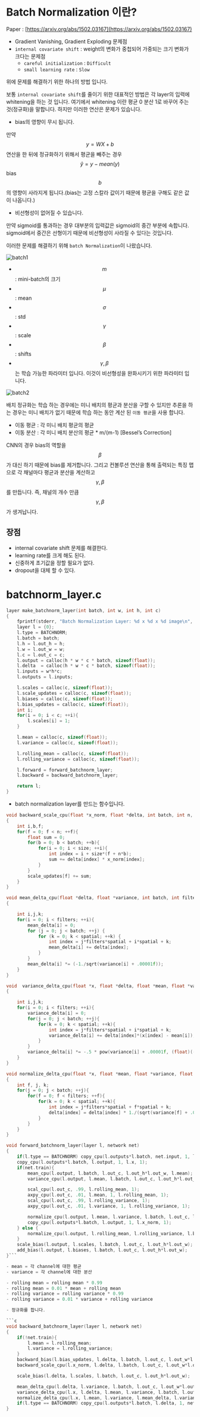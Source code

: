 
# Batch Normalization 이란?

Paper : [https://arxiv.org/abs/1502.03167](https://arxiv.org/abs/1502.03167)

- Gradient Vanishing, Gradient Exploding 문제점
- `internal covariate shift` : weight의 변화가 중첩되어 가중되는 크기 변화가 크다는 문제점
  + `careful initialization` : `Difficult`
  + `small learning rate`    : `Slow`

위에 문제를 해결하기 위한 하나의 방법 입니다.

보통 `internal covariate shift`를 줄이기 위한 대표적인 방법은 각 layer의 입력에 whitening을 하는 것 입니다. 여기에서 whitening 이란 평균 0 분산 1로 바꾸어 주는 것(정규화)을 말합니다. 하지만 이러한 연산은 문제가 있습니다.

- bias의 영향이 무시 됩니다.

만약 $$y = WX + b$$ 연산을 한 뒤에 정규화하기 위해서 평균을 빼주는 경우 $$\hat{y} = y - mean(y)$$ bias $$b$$의 영향이 사라지게 됩니다.(bias는 고정 스칼라 값이기 때문에 평균을 구해도 같은 값이 나옵니다.)

- 비선형성이 없어질 수 있습니다.

만약 sigmoid를 통과하는 경우 대부분의 입력값은 sigmoid의 중간 부분에 속합니다. sigmoid에서 중간은 선형이기 때문에 비선형성이 사라질 수 있다는 것입니다.

이러한 문제를 해결하기 위해 `batch Normalization`이 나왔습니다.



![batch1](/figure/batch1.PNG)



- $$m$$ : mini-batch의 크기
- $$\mu$$ : mean
- $$\sigma$$ : std
- $$\gamma$$ : scale
- $$\beta$$ : shifts
- $$\gamma, \beta$$는 학습 가능한 파라미터 입니다. 이것이 비선형성을 완화시키기 위한 파라미터 입니다.



![batch2](/figure/batch2.PNG)



배치 정규화는 학습 하는 경우에는 미니 배치의 평균과 분산을 구할 수 있지만 추론을 하는 경우는 미니 배치가 없기 때문에 학습 하는 동안 계산 된 `이동 평균`을 사용 합니다.

- 이동 평균 : 각 미니 배치 평균의 평균
- 이동 분산 : 각 미니 배치 분산의 평균 * m/(m-1) [Bessel’s Correction]

CNN의 경우 bias의 역할을 $$\beta$$가 대신 하기 때문에 bias를 제거합니다.
그리고 컨볼루션 연산을 통해 출력되는 특징 맵으로 각 채널마다 평균과 분산을 계산하고 $$\gamma, \beta$$를 만듭니다.
즉, 채널의 개수 만큼 $$\gamma, \beta$$가 생겨납니다.

## 장점
- internal covariate shift 문제를 해결한다.
- learning rate를 크게 해도 된다.
- 신중하게 초기값을 정할 필요가 없다.
- dropout을 대체 할 수 있다.

# batchnorm_layer.c

```c
layer make_batchnorm_layer(int batch, int w, int h, int c)
{
    fprintf(stderr, "Batch Normalization Layer: %d x %d x %d image\n", w,h,c);
    layer l = {0};
    l.type = BATCHNORM;
    l.batch = batch;
    l.h = l.out_h = h;
    l.w = l.out_w = w;
    l.c = l.out_c = c;
    l.output = calloc(h * w * c * batch, sizeof(float));
    l.delta  = calloc(h * w * c * batch, sizeof(float));
    l.inputs = w*h*c;
    l.outputs = l.inputs;

    l.scales = calloc(c, sizeof(float));
    l.scale_updates = calloc(c, sizeof(float));
    l.biases = calloc(c, sizeof(float));
    l.bias_updates = calloc(c, sizeof(float));
    int i;
    for(i = 0; i < c; ++i){
        l.scales[i] = 1;
    }

    l.mean = calloc(c, sizeof(float));
    l.variance = calloc(c, sizeof(float));

    l.rolling_mean = calloc(c, sizeof(float));
    l.rolling_variance = calloc(c, sizeof(float));

    l.forward = forward_batchnorm_layer;
    l.backward = backward_batchnorm_layer;

    return l;
}
```

- batch normalization layer를 만드는 함수입니다.

```c
void backward_scale_cpu(float *x_norm, float *delta, int batch, int n, int size, float *scale_updates)
{
    int i,b,f;
    for(f = 0; f < n; ++f){
        float sum = 0;
        for(b = 0; b < batch; ++b){
            for(i = 0; i < size; ++i){
                int index = i + size*(f + n*b);
                sum += delta[index] * x_norm[index];
            }
        }
        scale_updates[f] += sum;
    }
}
```

```c
void mean_delta_cpu(float *delta, float *variance, int batch, int filters, int spatial, float *mean_delta)
{

    int i,j,k;
    for(i = 0; i < filters; ++i){
        mean_delta[i] = 0;
        for (j = 0; j < batch; ++j) {
            for (k = 0; k < spatial; ++k) {
                int index = j*filters*spatial + i*spatial + k;
                mean_delta[i] += delta[index];
            }
        }
        mean_delta[i] *= (-1./sqrt(variance[i] + .00001f));
    }
}
```

```c
void  variance_delta_cpu(float *x, float *delta, float *mean, float *variance, int batch, int filters, int spatial, float *variance_delta)
{

    int i,j,k;
    for(i = 0; i < filters; ++i){
        variance_delta[i] = 0;
        for(j = 0; j < batch; ++j){
            for(k = 0; k < spatial; ++k){
                int index = j*filters*spatial + i*spatial + k;
                variance_delta[i] += delta[index]*(x[index] - mean[i]);
            }
        }
        variance_delta[i] *= -.5 * pow(variance[i] + .00001f, (float)(-3./2.));
    }
}
```

```c
void normalize_delta_cpu(float *x, float *mean, float *variance, float *mean_delta, float *variance_delta, int batch, int filters, int spatial, float *delta)
{
    int f, j, k;
    for(j = 0; j < batch; ++j){
        for(f = 0; f < filters; ++f){
            for(k = 0; k < spatial; ++k){
                int index = j*filters*spatial + f*spatial + k;
                delta[index] = delta[index] * 1./(sqrt(variance[f] + .00001f)) + variance_delta[f] * 2. * (x[index] - mean[f]) / (spatial * batch) + mean_delta[f]/(spatial*batch);
            }
        }
    }
}
```

```c
void forward_batchnorm_layer(layer l, network net)
{
    if(l.type == BATCHNORM) copy_cpu(l.outputs*l.batch, net.input, 1, l.output, 1);
    copy_cpu(l.outputs*l.batch, l.output, 1, l.x, 1);
    if(net.train){
        mean_cpu(l.output, l.batch, l.out_c, l.out_h*l.out_w, l.mean);
        variance_cpu(l.output, l.mean, l.batch, l.out_c, l.out_h*l.out_w, l.variance);

        scal_cpu(l.out_c, .99, l.rolling_mean, 1);
        axpy_cpu(l.out_c, .01, l.mean, 1, l.rolling_mean, 1);
        scal_cpu(l.out_c, .99, l.rolling_variance, 1);
        axpy_cpu(l.out_c, .01, l.variance, 1, l.rolling_variance, 1);

        normalize_cpu(l.output, l.mean, l.variance, l.batch, l.out_c, l.out_h*l.out_w);   
        copy_cpu(l.outputs*l.batch, l.output, 1, l.x_norm, 1);
    } else {
        normalize_cpu(l.output, l.rolling_mean, l.rolling_variance, l.batch, l.out_c, l.out_h*l.out_w);
    }
    scale_bias(l.output, l.scales, l.batch, l.out_c, l.out_h*l.out_w);
    add_bias(l.output, l.biases, l.batch, l.out_c, l.out_h*l.out_w);
}```

- mean = 각 channel에 대한 평균
- variance = 각 channel에 대한 분산

- rolling mean = rolling mean * 0.99
- rolling mean = 0.01 * mean + rolling mean
- rolling variance = rolling variance * 0.99
- rolling variance = 0.01 * variance + rolling variance

- 정규화를 합니다.

```c
void backward_batchnorm_layer(layer l, network net)
{
    if(!net.train){
        l.mean = l.rolling_mean;
        l.variance = l.rolling_variance;
    }
    backward_bias(l.bias_updates, l.delta, l.batch, l.out_c, l.out_w*l.out_h);
    backward_scale_cpu(l.x_norm, l.delta, l.batch, l.out_c, l.out_w*l.out_h, l.scale_updates);

    scale_bias(l.delta, l.scales, l.batch, l.out_c, l.out_h*l.out_w);

    mean_delta_cpu(l.delta, l.variance, l.batch, l.out_c, l.out_w*l.out_h, l.mean_delta);
    variance_delta_cpu(l.x, l.delta, l.mean, l.variance, l.batch, l.out_c, l.out_w*l.out_h, l.variance_delta);
    normalize_delta_cpu(l.x, l.mean, l.variance, l.mean_delta, l.variance_delta, l.batch, l.out_c, l.out_w*l.out_h, l.delta);
    if(l.type == BATCHNORM) copy_cpu(l.outputs*l.batch, l.delta, 1, net.delta, 1);
}
```
